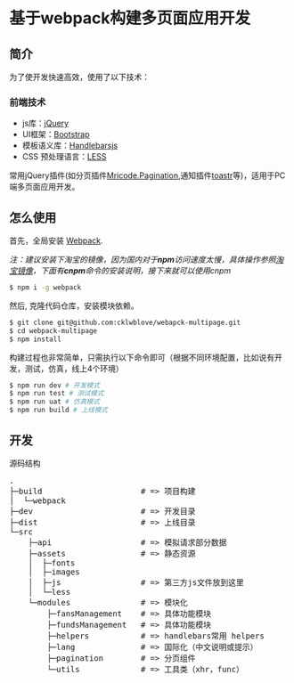 # 基于webpack构建多页面应用开发

## 简介

为了使开发快速高效，使用了以下技术：
### 前端技术
* js库：[jQuery](http://jquery.com/)
* UI框架：[Bootstrap](http://getbootstrap.com/)
* 模板语义库：[Handlebarsjs](http://handlebarsjs.com/)
* CSS 预处理语言：[LESS](http://www.lesscss.net)

常用jQuery插件(如分页插件[Mricode.Pagination](http://mricle.com/JqueryPagination),通知插件[toastr](http://codeseven.github.io/toastr/)等)，适用于PC端多页面应用开发。

## 怎么使用

首先，全局安装 [Webpack](https://www.npmjs.com/package/webpack).

*注：建议安装下淘宝的镜像，因为国内对于**npm**访问速度太慢，具体操作参照[淘宝镜像](https://npm.taobao.org)，下面有**cnpm**命令的安装说明，接下来就可以使用cnpm*

```bash
$ npm i -g webpack
```

然后, 克隆代码仓库，安装模块依赖。

```bash
$ git clone git@github.com:cklwblove/webapck-multipage.git
$ cd webpack-multipage
$ npm install
```

构建过程也非常简单，只需执行以下命令即可（根据不同环境配置，比如说有开发，测试，仿真，线上4个环境）

```bash
$ npm run dev # 开发模式
$ npm run test # 测试模式
$ npm run uat # 仿真模式
$ npm run build # 上线模式
```

## 开发

源码结构

<pre>
.
├─build                     # => 项目构建
│  └─webpack
├─dev                       # => 开发目录
├─dist                      # => 上线目录
└─src
    ├─api                   # => 模拟请求部分数据
    ├─assets                # => 静态资源
    │  ├─fonts
    │  ├─images
    │  ├─js                 # => 第三方js文件放到这里
    │  └─less
    └─modules               # => 模块化
        ├─fansManagement    # => 具体功能模块
        ├─fundsManagement   # => 具体功能模块
        ├─helpers           # => handlebars常用 helpers
        ├─lang              # => 国际化（中文说明或提示）
        ├─pagination        # => 分页组件
        └─utils             # => 工具类（xhr，func）
</pre>
